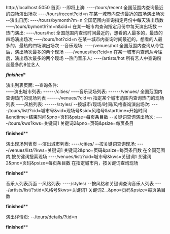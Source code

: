 http://localhost:5050
首页: 
--即将上演: 
----/tours/recent 全国范围内查询最近的四场演出场次
----/tours/recent?cid=n 在某一城市内查询最近的四场演出场次
--演出日历:
----/tours/bymonth?m=n 全国范围内查询指定月份中每天演出场数
----/tours/bymonth?m=n&cid=i 在某一城市内查询指定月份中每天演出场数
--热门演出:
----/tours/hot 全国范围内查询时间最近的，想看的人最多的，最热的四场演出场次
----/tours/hot?cid=n 在某一城市内查询时间最近的，想看的人最多的，最热的四场演出场次
--音乐现场:
----/venues/hot 全国范围内查询从今往后，演出场次最多的两个现场
----/venues/hot?cid=n 在某一城市内查询从今往后，演出场次最多的两个现场
--热门音乐人:
----/artists/hot 所有艺人中查询粉丝最多的8位艺人

*********************finished**********************

演出列表页面:
--查询条件:  
----演出城市列表:
------/cities/
----音乐现场列表:
------/venues/  全国范围内查询热门的现场列表
------/venues/?cid=n  指定某个城市范围内查询热门的现场列表
----风格列表:
------/styles/
--按城市/现场/时间/风格查询演出场次:
----/tours/list/?cid=城市号&vid=现场号&sid=风格号&starttime=开始时间&endtime=结束时间&pno=页码&psize=每页条目数
--关键词查询演出场次:
----/tours/kws?kws=关键词1 关键词2&pno=页码&psize=每页条目

****************************finished******************************

演出现场列表页
--演出城市列表:
----/cities/
--按关键词查询现场:
----/venues/list/?kws=关键词1 关键词2&pno=页码&psize=每页条目数  在全国范围内,按关键词搜索现场
----/venues/list/?cid=城市号&kws=关键词1 关键词2&pno=页码&psize=每页条目数 在指定城市内，按关键词查询现场

****************************finished******************************

音乐人列表页面
--风格列表:
----/styles/
--按风格和关键词查询音乐人列表
----/artists/list/?stid=风格号&kws=关键词1 关键词2...&pno=页码&psize=每页条目数

****************************finished******************************

演出详情页:
--/tours/details/?tid=n

****************************finished******************************